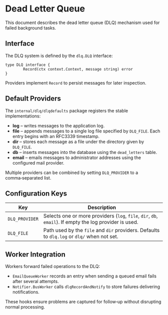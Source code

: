 # Dead Letter Queue

This document describes the dead letter queue (DLQ) mechanism used for failed background tasks.

## Interface

The DLQ system is defined by the `dlq.DLQ` interface:

```
type DLQ interface {
        Record(ctx context.Context, message string) error
}
```

Providers implement `Record` to persist messages for later inspection.

## Default Providers

The `internal/dlq/dlqdefaults` package registers the stable implementations:

- **log** – writes messages to the application log.
- **file** – appends messages to a single log file specified by `DLQ_FILE`. Each entry begins with an RFC3339 timestamp.
- **dir** – stores each message as a file under the directory given by `DLQ_FILE`.
- **db** – inserts messages into the database using the `dead_letters` table.
- **email** – emails messages to administrator addresses using the configured mail provider.

Multiple providers can be combined by setting `DLQ_PROVIDER` to a comma‑separated list.

## Configuration Keys

| Key | Description |
|-----|-------------|
| `DLQ_PROVIDER` | Selects one or more providers (`log`, `file`, `dir`, `db`, `email`). If empty the log provider is used. |
| `DLQ_FILE` | Path used by the `file` and `dir` providers. Defaults to `dlq.log` or `dlq/` when not set. |

## Worker Integration

Workers forward failed operations to the DLQ:

- `EmailQueueWorker` records an entry when sending a queued email fails after several attempts.
- `Notifier.BusWorker` calls `dlqRecordAndNotify` to store failures delivering notifications.

These hooks ensure problems are captured for follow‑up without disrupting normal processing.
